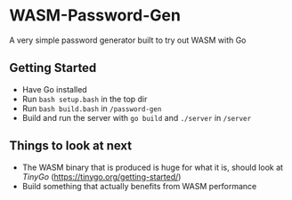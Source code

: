 # WASM-Password-Gen

A very simple password generator built to try out WASM with Go

## Getting Started

- Have Go installed
- Run ```bash setup.bash``` in the top dir
- Run ```bash build.bash``` in ```/password-gen```
- Build and run the server with ```go build``` and ```./server``` in ```/server```

## Things to look at next

- The WASM binary that is produced is huge for what it is, should look at *TinyGo* (https://tinygo.org/getting-started/)
- Build something that actually benefits from WASM performance
